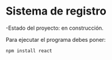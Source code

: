 <h1>Sistema de registro</h1>

-Estado del proyecto: en construcción.

Para ejecutar el programa debes poner:

```npm install react```
